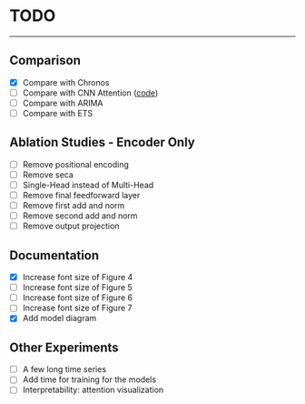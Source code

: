 # TODO
---

## Comparison
- [X] Compare with Chronos
- [ ] Compare with CNN Attention ([code](https://github.com/YangLIN1997/TCAN-IJCNN2021))
- [ ] Compare with ARIMA
- [ ] Compare with ETS

## Ablation Studies - Encoder Only
- [ ] Remove positional encoding
- [ ] Remove seca
- [ ] Single-Head instead of Multi-Head
- [ ] Remove final feedforward layer
- [ ] Remove first add and norm
- [ ] Remove second add and norm
- [ ] Remove output projection

## Documentation
- [X] Increase font size of Figure 4
- [ ] Increase font size of Figure 5
- [ ] Increase font size of Figure 6
- [ ] Increase font size of Figure 7
- [X] Add model diagram

## Other Experiments
- [ ] A few long time series
- [ ] Add time for training for the models
- [ ] Interpretability: attention visualization